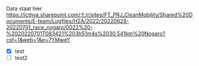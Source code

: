 Data staat hier https://icthva.sharepoint.com/:f:/r/sites/FT_PRJ_CleanMobility/Shared%20Documents/E-team/Logfiles/H2A/2022/20220628-20220701_race_nogaro/0022%20-%2020220701T083421%203h51m4s%2030.541km%20Nogaro?csf=1&web=1&e=7YMweY

- [x] test
- [ ] test2
